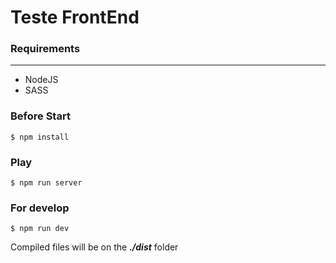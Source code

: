 Teste FrontEnd
===================


### Requirements
-------------

- NodeJS
- SASS

### Before Start
```
$ npm install
```

### Play
```
$ npm run server
```

### For develop
```
$ npm run dev
```

Compiled files will be on the ***./dist*** folder